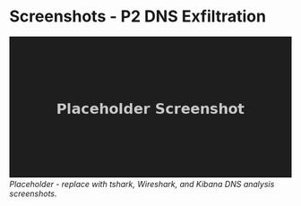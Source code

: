 # Screenshots - P2 DNS Exfiltration

![Placeholder](./placeholder.png)  
_Placeholder - replace with tshark, Wireshark, and Kibana DNS analysis screenshots._

